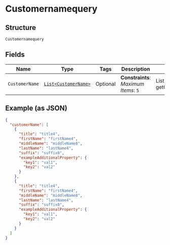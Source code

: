 
# Customernamequery

## Structure

`Customernamequery`

## Fields

| Name | Type | Tags | Description | Getter | Setter |
|  --- | --- | --- | --- | --- | --- |
| `CustomerName` | [`List<CustomerName>`](../../doc/models/customer-name.md) | Optional | **Constraints**: *Maximum Items*: `5` | List<CustomerName> getCustomerName() | setCustomerName(List<CustomerName> customerName) |

## Example (as JSON)

```json
{
  "customerName": [
    {
      "title": "title4",
      "firstName": "firstName4",
      "middleName": "middleName8",
      "lastName": "lastName4",
      "suffix": "suffix0",
      "exampleAdditionalProperty": {
        "key1": "val1",
        "key2": "val2"
      }
    },
    {
      "title": "title4",
      "firstName": "firstName4",
      "middleName": "middleName8",
      "lastName": "lastName4",
      "suffix": "suffix0",
      "exampleAdditionalProperty": {
        "key1": "val1",
        "key2": "val2"
      }
    }
  ]
}
```

